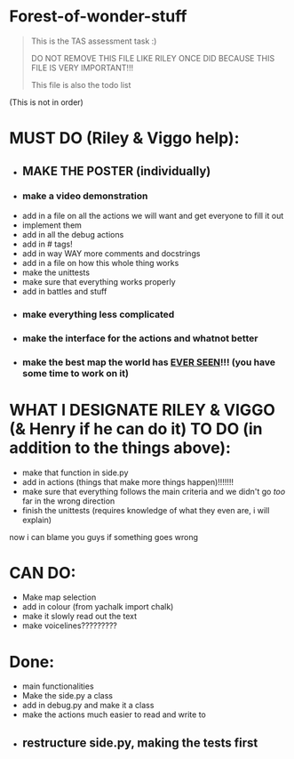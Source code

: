# Forest-of-wonder-stuff
> This is the TAS assessment task :)
> 
> DO NOT REMOVE THIS FILE LIKE RILEY ONCE DID BECAUSE THIS FILE IS VERY IMPORTANT!!!
> 
> This file is also the todo list

(This is not in order)
# MUST DO (Riley & Viggo help):
 - ## **MAKE THE POSTER** (individually)
 - ### **make a video demonstration**
 - add in a file on all the actions we will want and get everyone to fill it out 
 - implement them
 - add in all the debug actions
 - add in # tags!
 - add in way WAY more comments and docstrings
 - add in a file on how this whole thing works
 - make the unittests
 - make sure that everything works properly
 - add in battles and stuff
 - ### **make everything less complicated**
 - ### **make the interface for the actions and whatnot better**
 - ### make the best map the world has <u>**EVER SEEN**</u>!!! (you have some time to work on it)

# WHAT I DESIGNATE RILEY & VIGGO (& Henry if he can do it) TO DO (in addition to the things above):
 - make that function in side.py
 - add in actions (things that make more things happen)!!!!!!!
 - make sure that everything follows the main criteria and we didn't go *too* far in the wrong direction
 - finish the unittests (requires knowledge of what they even are, i will explain)

now i can blame you guys if something goes wrong

# CAN DO:
 - Make map selection
 - add in colour (from yachalk import chalk)
 - make it slowly read out the text
 - make voicelines?????????

# Done:
 - main functionalities
 - Make the side.py a class
 - add in debug.py and make it a class
 - make the actions much easier to read and write to
 - ## **restructure side.py, making the tests first**